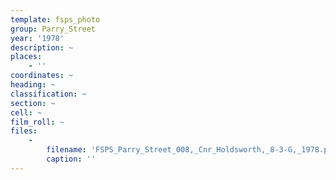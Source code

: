 ```yaml
---
template: fsps_photo
group: Parry_Street
year: '1978'
description: ~
places:
    - ''
coordinates: ~
heading: ~
classification: ~
section: ~
cell: ~
film_roll: ~
files:
    -
        filename: 'FSPS_Parry_Street_008,_Cnr_Holdsworth,_8-3-G,_1978.png'
        caption: ''
---
```

